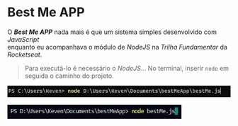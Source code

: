# Best Me APP

<div align:"center">

O ***Best Me APP*** nada mais é que um sistema simples desenvolvido com *JavaScript*  
enquanto eu acompanhava o módulo de *NodeJS* na *Trilha Fundamentar* da *Rocketseat*.

> Para executá-lo é necessário o *NodeJS*...
> No terminal, inserir `node` em seguida o caminho do projeto.

![Exemplo](img/example1.jpg)

![Exemplo](img/example2.jpg)

</div>
